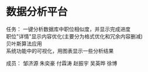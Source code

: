 # 数据分析平台

任务：
一键分析数据库中职位相似度，并显示完成进度  
职位"详情"显示内容优化(主要分为格式优化和冗余内容删减)  
贝叶斯算法应用  
系统功能中的可视化，用图表显示一些分析结果  

成员：
邹济源
朱奕豪
付霖涛
赵振宇
吴英晔
徐博

